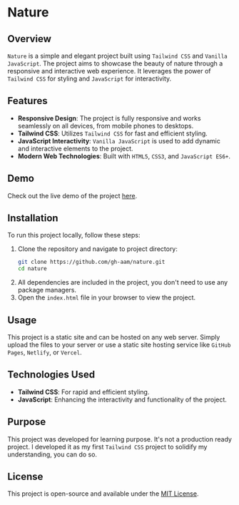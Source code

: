 # Nature

## Overview
`Nature` is a simple and elegant project built using `Tailwind CSS` and `Vanilla JavaScript`. The project aims to showcase the beauty of nature through a responsive and interactive web experience. It leverages the power of `Tailwind CSS` for styling and `JavaScript` for interactivity.

## Features
- **Responsive Design**: The project is fully responsive and works seamlessly on all devices, from mobile phones to desktops.
- **Tailwind CSS**: Utilizes `Tailwind CSS` for fast and efficient styling.
- **JavaScript Interactivity**: `Vanilla JavaScript` is used to add dynamic and interactive elements to the project.
- **Modern Web Technologies**: Built with `HTML5`, `CSS3`, and `JavaScript ES6+`.

## Demo
Check out the live demo of the project [here](https://gh-aam.github.io/nature/).

## Installation
To run this project locally, follow these steps:
1. Clone the repository and navigate to project directory:
    ```bash
    git clone https://github.com/gh-aam/nature.git
    cd nature
    ```
2. All dependencies are included in the project, you don't need to use any package managers.
3. Open the `index.html` file in your browser to view the project.

## Usage
This project is a static site and can be hosted on any web server. Simply upload the files to your server or use a static site hosting service like `GitHub Pages`, `Netlify`, or `Vercel`.

## Technologies Used
- **Tailwind CSS**: For rapid and efficient styling.
- **JavaScript**: Enhancing the interactivity and functionality of the project.

## Purpose
This project was developed for learning purpose. It's not a production ready project. I developed it as my first `Tailwind CSS` project to solidify my understanding, you can do so.

## License
This project is open-source and available under the [MIT License](https://github.com/gh-aam/nature/blob/main/LICENSE).